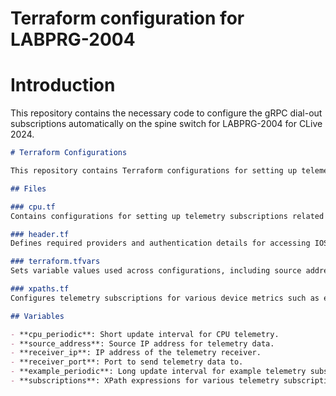 # Terraform configuration for LABPRG-2004

# Introduction

This repository contains the necessary code to configure the gRPC dial-out subscriptions automatically on the spine switch for LABPRG-2004 for CLive 2024.

```markdown
# Terraform Configurations

This repository contains Terraform configurations for setting up telemetry subscriptions on IOS XE devices.

## Files

### cpu.tf
Contains configurations for setting up telemetry subscriptions related to CPU usage metrics.

### header.tf
Defines required providers and authentication details for accessing IOS XE devices.

### terraform.tfvars
Sets variable values used across configurations, including source address, receiver IP, receiver port, and update intervals.

### xpaths.tf
Configures telemetry subscriptions for various device metrics such as environment sensors, interfaces, memory statistics, CDP neighbors, and CPU utilization.

## Variables

- **cpu_periodic**: Short update interval for CPU telemetry.
- **source_address**: Source IP address for telemetry data.
- **receiver_ip**: IP address of the telemetry receiver.
- **receiver_port**: Port to send telemetry data to.
- **example_periodic**: Long update interval for example telemetry subscriptions.
- **subscriptions**: XPath expressions for various telemetry subscriptions.

```
